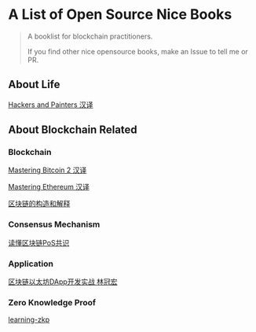 # A List of Open Source Nice Books

> A booklist for blockchain practitioners. 
>
> If you find other nice opensource books, make an Issue to tell me or PR.

## About Life

[Hackers and Painters 汉译](https://github.com/armeria-program/Hackers-Painters-zh)

## About Blockchain Related

### Blockchain

[Mastering Bitcoin 2 汉译](https://github.com/tianmingyun/MasterBitcoin2CN)

[Mastering Ethereum 汉译](https://github.com/inoutcode/ethereum_book)

[区块链的构造和解释](https://github.com/Ice-Storm/structure-and-interpretation-of-blockchain)

### Consensus Mechanism

[读懂区块链PoS共识](https://github.com/wetez-project/pos-book)

### Application

[区块链以太坊DApp开发实战 林冠宏](https://ipfs.io/ipfs/QmYf5DihssMapX3nceK8yB37VNCGrzXgHBa8HXx8wrmAAW?filename=%E5%8C%BA%E5%9D%97%E9%93%BE%E4%BB%A5%E5%A4%AA%E5%9D%8ADApp%E5%BC%80%E5%8F%91%E5%AE%9E%E6%88%98%20%E6%9E%97%E5%86%A0%E5%AE%8F.pdf)

### Zero Knowledge Proof

[learning-zkp](https://github.com/sec-bit/learning-zkp)